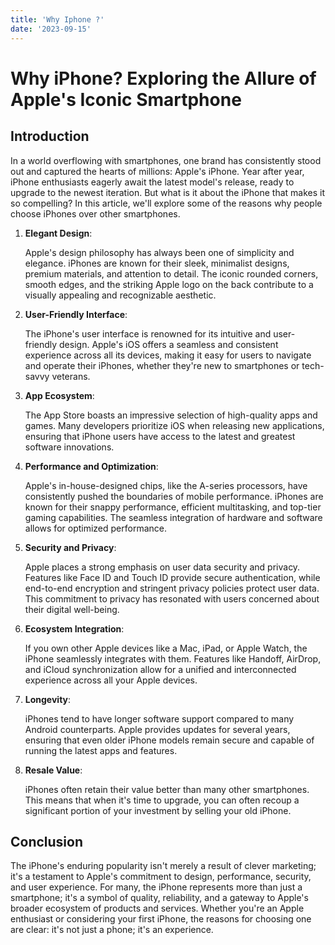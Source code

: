 ```yaml
---
title: 'Why Iphone ?'
date: '2023-09-15'
---
```


# Why iPhone? Exploring the Allure of Apple's Iconic Smartphone

## Introduction

In a world overflowing with smartphones, one brand has consistently stood out and captured the hearts of millions: Apple's iPhone. Year after year, iPhone enthusiasts eagerly await the latest model's release, ready to upgrade to the newest iteration. But what is it about the iPhone that makes it so compelling? In this article, we'll explore some of the reasons why people choose iPhones over other smartphones.

1. **Elegant Design**:

   Apple's design philosophy has always been one of simplicity and elegance. iPhones are known for their sleek, minimalist designs, premium materials, and attention to detail. The iconic rounded corners, smooth edges, and the striking Apple logo on the back contribute to a visually appealing and recognizable aesthetic.

2. **User-Friendly Interface**:

   The iPhone's user interface is renowned for its intuitive and user-friendly design. Apple's iOS offers a seamless and consistent experience across all its devices, making it easy for users to navigate and operate their iPhones, whether they're new to smartphones or tech-savvy veterans.

3. **App Ecosystem**:

   The App Store boasts an impressive selection of high-quality apps and games. Many developers prioritize iOS when releasing new applications, ensuring that iPhone users have access to the latest and greatest software innovations.

4. **Performance and Optimization**:

   Apple's in-house-designed chips, like the A-series processors, have consistently pushed the boundaries of mobile performance. iPhones are known for their snappy performance, efficient multitasking, and top-tier gaming capabilities. The seamless integration of hardware and software allows for optimized performance.

5. **Security and Privacy**:

   Apple places a strong emphasis on user data security and privacy. Features like Face ID and Touch ID provide secure authentication, while end-to-end encryption and stringent privacy policies protect user data. This commitment to privacy has resonated with users concerned about their digital well-being.

6. **Ecosystem Integration**:

   If you own other Apple devices like a Mac, iPad, or Apple Watch, the iPhone seamlessly integrates with them. Features like Handoff, AirDrop, and iCloud synchronization allow for a unified and interconnected experience across all your Apple devices.

7. **Longevity**:

   iPhones tend to have longer software support compared to many Android counterparts. Apple provides updates for several years, ensuring that even older iPhone models remain secure and capable of running the latest apps and features.

8. **Resale Value**:

   iPhones often retain their value better than many other smartphones. This means that when it's time to upgrade, you can often recoup a significant portion of your investment by selling your old iPhone.

## Conclusion

The iPhone's enduring popularity isn't merely a result of clever marketing; it's a testament to Apple's commitment to design, performance, security, and user experience. For many, the iPhone represents more than just a smartphone; it's a symbol of quality, reliability, and a gateway to Apple's broader ecosystem of products and services. Whether you're an Apple enthusiast or considering your first iPhone, the reasons for choosing one are clear: it's not just a phone; it's an experience.